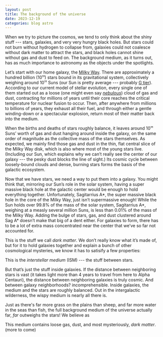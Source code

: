 ```yaml
---
layout: post
title: The background of the universe 
date: 2023-12-19
categories: blog astro 
---
```


When we try to picture the cosmos, we tend to only think about the shiny stuff --- 
stars, galaxies, and very very hungry black holes. But stars could not burn without hydrogen to collapse from,
galaxies could not coalesce without dark matter to attract the stars, and black holes cannot shine without gas and dust to feed on.
The background medium, as it turns out, has as much importance to astronomy as the objects under the spotlights.

Let’s start with our home galaxy, the [Milky Way](https://en.wikipedia.org/wiki/Milky_Way). 
There are approximately a hundred billion (10¹¹) stars bound in its gravitational system, 
collectively weighing around 10¹¹ Suns (our Sun is pretty average --- probably [G tier](https://en.wikipedia.org/wiki/Stellar_classification)). 
According to our current model of stellar evolution, 
every single one of them started out as a loose (one might even say [*nebulous*](https://en.wikipedia.org/wiki/Nebula)) cloud of gas and dust,
contracting for millions of years until their core reaches the critical temperature for nuclear fusion to occur. Then, after anywhere
from millions to billions of years, they exhaust all their fuel, and through either a gentle winding-down or a spectacular explosion,
return most of their matter back into the medium. 

When the births and deaths of stars roughly balance, it leaves around 10¹¹ Suns’ worth of gas and dust hanging around inside the galaxy,
on the same order of magnitude as the collective mass of the stars themselves. 
As expected, we mainly find those gas and dust in the thin, flat central slice of the Milky Way disk, which is also where most of the young stars live.
(Including our Sun, which explains why we can’t really see the center of our galaxy --- the pesky dust blocks the line of sight.)
Its cosmic cycle between loosely-bound clouds and dense, burning stars forms the basis of the galactic ecosystem. 

Now that we have stars, we need a way to put them into a galaxy. 
You might think that, mirroring our Sun’s role in the solar system, 
having a super massive black hole at the galactic center would be enough to hold everything together.
Unfortunately, Sagitarrius A\*, the super massive black hole in the core of the Milky Way, just isn’t supermassive enough!
While the Sun holds over 99.8% of the mass of the solar system, 
Sagitarrius A\*, weighing at a measly several million Suns, is less than 0.01% of the mass of the Milky Way.
Adding the bulge of stars, gas, and dust clustered around Sag A\* doesn’t make that big of a dent either.
For galaxies to form, there has to be a lot of extra mass concentrated near the center that we’ve so far not accounted for.

This is the stuff we call *dark matter*. We don’t really know what it’s made of, but for it to hold galaxies together
and explain a bunch of other cosmological mysteries, we know it has to satisify a few properties:

This is the *interstellar medium* (ISM) --- the stuff between stars.

But that’s just the stuff inside galaxies. If the distance between neighboring stars is vast 
(it takes light more than 4 years to travel from here to Alpha Centauri), 
the distance between neighboring galaxies is truly cosmic. And between galaxy neighborhoods? incomprehensible.
Inside galaxies, the medium and the stars are roughly balanced. Out in the intergalactic wilderness, the wispy medium is nearly all there is.

Just as there's far more grass on the plains than sheep, and far more water in the seas than fish, the full background 
medium of the universe actually far, *far* outweighs the stars! 
We believe as 

This medium contains loose gas, dust, and most mysteriously, *dark matter*. (more to come)
